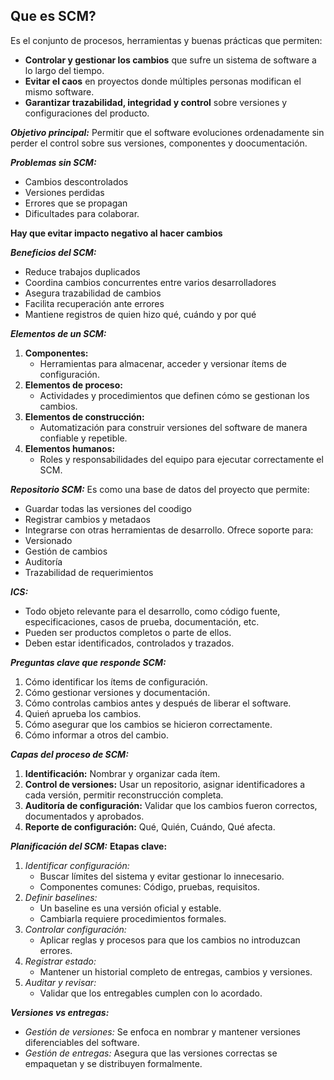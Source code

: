 ## Que es SCM?
Es el conjunto de procesos, herramientas y buenas prácticas que permiten:
- **Controlar y gestionar los cambios** que sufre un sistema de software a lo largo del tiempo.
- **Evitar el caos** en proyectos donde múltiples personas modifican el mismo software.
- **Garantizar trazabilidad, integridad y control** sobre versiones y configuraciones del producto.

***Objetivo principal:***
Permitir que el software evoluciones ordenadamente sin perder el control sobre sus versiones, componentes y doocumentación. 

***Problemas sin SCM:***
- Cambios descontrolados
- Versiones perdidas
- Errores que se propagan
- Dificultades para colaborar.

**Hay que evitar impacto negativo al hacer cambios**

***Beneficios del SCM:***
- Reduce trabajos duplicados
- Coordina  cambios concurrentes entre varios desarrolladores
- Asegura trazabilidad de cambios 
- Facilita recuperación ante errores
- Mantiene registros de quien hizo qué, cuándo y por qué

***Elementos de un SCM:***
1. **Componentes:**
	- Herramientas para almacenar, acceder y versionar ítems de configuración. 
2. **Elementos de proceso:**
	- Actividades y procedimientos que definen cómo se gestionan los cambios.
3. **Elementos de construcción:**
	- Automatización para construir versiones del software de manera confiable y repetible.
4. **Elementos humanos:**
	- Roles y responsabilidades del equipo para ejecutar correctamente el SCM.

***Repositorio SCM:***
Es como una base de datos del proyecto que permite:
- Guardar todas las versiones del coodigo
- Registrar cambios y metadaos
- Integrarse con otras herramientas de desarrollo.
Ofrece soporte para:
- Versionado
- Gestión de cambios
- Auditoría
- Trazabilidad de requerimientos

***ICS:***
- Todo objeto relevante para el desarrollo, como código fuente, especificaciones, casos de prueba, documentación, etc.
- Pueden ser productos completos o parte de ellos.
- Deben estar identificados, controlados y trazados.

***Preguntas clave que responde SCM:***
1. Cómo identificar los ítems de configuración.
2. Cómo gestionar versiones y documentación.
3. Cómo controlas cambios antes y después de liberar el software.
4. Quień aprueba los cambios.
5. Cómo asegurar que los cambios se hicieron correctamente.
6. Cómo informar a otros del cambio.

***Capas del proceso de SCM:***
1. **Identificación:** Nombrar y organizar cada ítem.
2. **Control de versiones:** Usar un repositorio, asignar identificadores a cada versión, permitir reconstrucción completa.
3. **Auditoría de configuración:** Validar que los cambios fueron correctos, documentados y aprobados. 
4. **Reporte de configuración:** Qué, Quién, Cuándo, Qué afecta.

***Planificación del SCM:***
**Etapas clave:**
1. *Identificar configuración:* 
	- Buscar límites del sistema y evitar gestionar lo innecesario.
	- Componentes comunes: Código, pruebas, requisitos.
2. *Definir baselines:*
	- Un baseline es una versión oficial y estable.
	- Cambiarla requiere procedimientos formales. 
3. *Controlar configuración:*
	- Aplicar reglas y procesos para que los cambios no introduzcan errores.
4. *Registrar estado:*
	- Mantener un historial completo de entregas, cambios y versiones.
5. *Auditar y revisar:*
	- Validar que los entregables cumplen con lo acordado.

***Versiones vs entregas:***
- *Gestión de versiones:* Se enfoca en nombrar y mantener versiones diferenciables del software.
- *Gestión de entregas:* Asegura que las versiones correctas se empaquetan y se distribuyen formalmente. 
